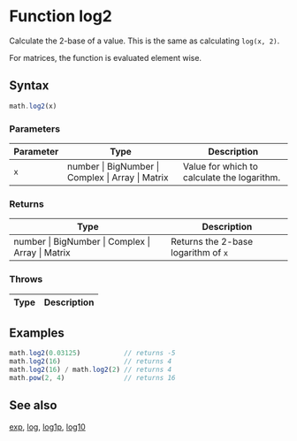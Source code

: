 <!-- Note: This file is automatically generated from source code comments. Changes made in this file will be overridden. -->

# Function log2

Calculate the 2-base of a value. This is the same as calculating `log(x, 2)`.

For matrices, the function is evaluated element wise.


## Syntax

```js
math.log2(x)
```

### Parameters

Parameter | Type | Description
--------- | ---- | -----------
`x` | number &#124; BigNumber &#124; Complex &#124; Array &#124; Matrix |  Value for which to calculate the logarithm.

### Returns

Type | Description
---- | -----------
number &#124; BigNumber &#124; Complex &#124; Array &#124; Matrix |  Returns the 2-base logarithm of `x`


### Throws

Type | Description
---- | -----------


## Examples

```js
math.log2(0.03125)           // returns -5
math.log2(16)                // returns 4
math.log2(16) / math.log2(2) // returns 4
math.pow(2, 4)               // returns 16
```


## See also

[exp](exp.md),
[log](log.md),
[log1p](log1p.md),
[log10](log10.md)
